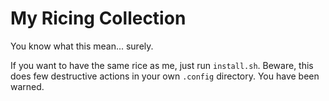 # My Ricing Collection

You know what this mean... surely.

If you want to have the same rice as me, just run `install.sh`. Beware, this does few destructive actions in your own `.config` directory. You have been warned.
